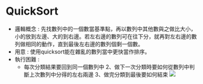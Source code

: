 # QuickSort
- 邏輯概念 : 先找數列中的一個數當基準點，再以數列中其他數與之做比大小，小的放到左邊、大的到右邊。若左右邊的數列可在往下分，就再對左右邊的數列做相同的動作，直到最後左右邊的數列個剩一個數。
- 用意 : 使用quicksort能在雜亂的數列當中更快當作排序。
- 執行困難 :
  - 每次分類結果要回到同一個數列中
2、做下一次分類時要如何從數列中判斷上次數列中分得的左右兩邊
3、做完分類到最後要如何結束
![](https://i.imgur.com/EYKKKZz.png)
